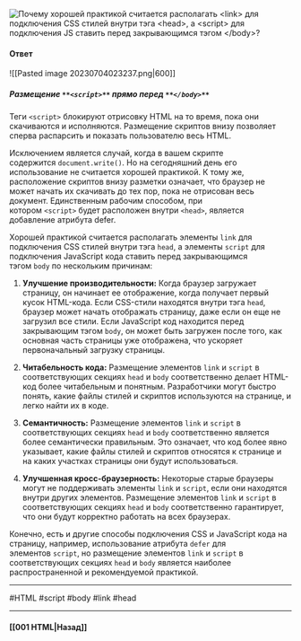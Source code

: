 ![Почему хорошей практикой считается располагать `<link>` для подключения CSS стилей внутри тэга `<head>`, а `<script>` для подключения JS ставить перед закрывающимся тэгом `</body>`?](https://youtu.be/7TvS0iKR3_c?t=30)

#### Ответ

![[Pasted image 20230704023237.png|600]]

##### **Размещение** `**<script>**` **прямо перед** `**</body>**`

Теги `<script>` блокируют отрисовку HTML на то время, пока они скачиваются и исполняются. Размещение скриптов внизу позволяет сперва распарсить и показать пользователю весь HTML.

Исключением является случай, когда в вашем скрипте содержится `document.write()`. Но на сегодняшний день его использование не считается хорошей практикой. К тому же, расположение скриптов внизу разметки означает, что браузер не может начать их скачивать до тех пор, пока не отрисован весь документ. Единственным рабочим способом, при котором `<script>` будет расположен внутри `<head>`, является добавление атрибута defer.

Хорошей практикой считается располагать элементы `link` для подключения CSS стилей внутри тэга `head`, а элементы `script` для подключения JavaScript кода ставить перед закрывающимся тэгом `body` по нескольким причинам:

1. **Улучшение производительности:** Когда браузер загружает страницу, он начинает ее отображение, когда получает первый кусок HTML-кода. Если CSS-стили находятся внутри тэга `head`, браузер может начать отображать страницу, даже если он еще не загрузил все стили. Если JavaScript код находится перед закрывающим тэгом `body`, он может быть загружен после того, как основная часть страницы уже отображена, что ускоряет первоначальный загрузку страницы.
    
2. **Читабельность кода:** Размещение элементов `link` и `script` в соответствующих секциях `head` и `body` соответственно делает HTML-код более читабельным и понятным. Разработчики могут быстро понять, какие файлы стилей и скриптов используются на странице, и легко найти их в коде.
    
3. **Семантичность:** Размещение элементов `link` и `script` в соответствующих секциях `head` и `body` соответственно является более семантически правильным. Это означает, что код более явно указывает, какие файлы стилей и скриптов относятся к странице и на каких участках страницы они будут использоваться.
    
4. **Улучшенная кросс-браузерность:** Некоторые старые браузеры могут не поддерживать элементы `link` и `script`, если они находятся внутри других элементов. Размещение элементов `link` и `script` в соответствующих секциях `head` и `body` соответственно гарантирует, что они будут корректно работать на всех браузерах.
    

Конечно, есть и другие способы подключения CSS и JavaScript кода на страницу, например, использование атрибута `defer` для элементов `script`, но размещение элементов `link` и `script` в соответствующих секциях `head` и `body` является наиболее распространенной и рекомендуемой практикой.

___
#HTML #script #body #link #head

___

#### [[001 HTML|Назад]]